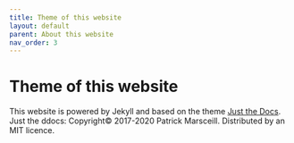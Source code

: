 ```yaml
---
title: Theme of this website
layout: default
parent: About this website
nav_order: 3
---
```


# Theme of this website

This website is powered by Jekyll and based on the theme [Just the Docs](https://just-the-docs.com/).
Just the ddocs: Copyright© 2017-2020 Patrick Marsceill. Distributed by an MIT licence.
